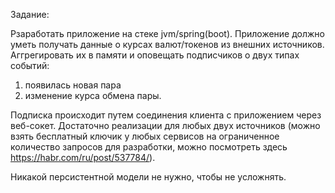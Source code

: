Задание:

Рзаработать приложение на стеке jvm/spring(boot). Приложение должно уметь получать данные о курсах валют/токенов из внешних источников. Аггрегировать их в памяти и оповещать подписчиков о двух типах событий:
1. появилась новая пара
2. изменение курса обмена пары.

Подписка происходит путем соединения клиента с приложением через веб-сокет.
Достаточно реализации для любых двух источников (можно взять бесплатный ключик у любых сервисов на ограниченное количество запросов для разработки, можно посмотреть здесь https://habr.com/ru/post/537784/).

Никакой персистентной модели не нужно, чтобы не усложнять.